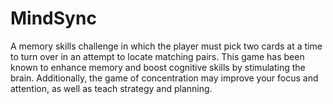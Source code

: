 # MindSync
A memory skills challenge in which the player must pick two cards at a time to turn over in an attempt to locate matching pairs. This game has been known to enhance memory and boost cognitive skills by stimulating the brain. Additionally, the game of concentration may improve your focus and attention, as well as teach strategy and planning. 
